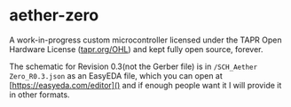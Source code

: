 # aether-zero
A work-in-progress custom microcontroller licensed under the TAPR Open Hardware License ([tapr.org/OHL]()) and kept fully open source, forever.

The schematic for Revision 0.3(not the Gerber file) is in `/SCH_Aether Zero_R0.3.json` as an EasyEDA file, which you can open at [https://easyeda.com/editor]() and if enough people want it I will provide it in other formats.
